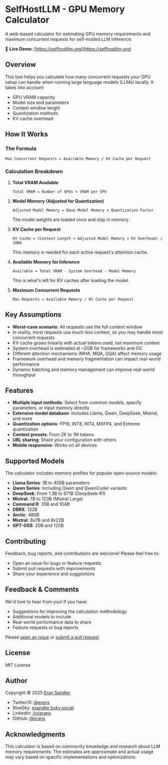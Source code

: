 # SelfHostLLM - GPU Memory Calculator

A web-based calculator for estimating GPU memory requirements and maximum concurrent requests for self-hosted LLM inference.

🔗 **Live Demo**: [https://selfhostllm.org](https://selfhostllm.org)

## Overview

This tool helps you calculate how many concurrent requests your GPU setup can handle when running large language models (LLMs) locally. It takes into account:

- GPU VRAM capacity
- Model size and parameters
- Context window length
- Quantization methods
- KV cache overhead

## How It Works

### The Formula

```
Max Concurrent Requests = Available Memory / KV Cache per Request
```

### Calculation Breakdown

1. **Total VRAM Available**
   ```
   Total VRAM = Number of GPUs × VRAM per GPU
   ```

2. **Model Memory (Adjusted for Quantization)**
   ```
   Adjusted Model Memory = Base Model Memory × Quantization Factor
   ```
   The model weights are loaded once and stay in memory.

3. **KV Cache per Request**
   ```
   KV Cache = (Context Length × Adjusted Model Memory × KV Overhead) / 1000
   ```
   This memory is needed for each active request's attention cache.

4. **Available Memory for Inference**
   ```
   Available = Total VRAM - System Overhead - Model Memory
   ```
   This is what's left for KV caches after loading the model.

5. **Maximum Concurrent Requests**
   ```
   Max Requests = Available Memory / KV Cache per Request
   ```

## Key Assumptions

- **Worst-case scenario**: All requests use the full context window
- In reality, most requests use much less context, so you may handle more concurrent requests
- KV cache grows linearly with actual tokens used, not maximum context
- System overhead is estimated at ~2GB for frameworks and OS
- Different attention mechanisms (MHA, MQA, GQA) affect memory usage
- Framework overhead and memory fragmentation can impact real-world performance
- Dynamic batching and memory management can improve real-world throughput

## Features

- **Multiple input methods**: Select from common models, specify parameters, or input memory directly
- **Extensive model database**: Includes Llama, Qwen, DeepSeek, Mistral, and more
- **Quantization options**: FP16, INT8, INT4, MXFP4, and Extreme quantization
- **Context presets**: From 2K to 1M tokens
- **URL sharing**: Share your configuration with others
- **Mobile responsive**: Works on all devices

## Supported Models

The calculator includes memory profiles for popular open-source models:

- **Llama Series**: 1B to 405B parameters
- **Qwen Series**: Including Qwen and QwenCoder variants
- **DeepSeek**: From 1.3B to 671B (DeepSeek-R1)
- **Mistral**: 7B to 123B (Mistral Large)
- **Command R**: 35B and 104B
- **DBRX**: 132B
- **Arctic**: 480B
- **Mixtral**: 8x7B and 8x22B
- **GPT-OSS**: 20B and 120B

## Contributing

Feedback, bug reports, and contributions are welcome! Please feel free to:

- Open an issue for bugs or feature requests
- Submit pull requests with improvements
- Share your experience and suggestions

## Feedback & Comments

We'd love to hear from you! If you have:
- Suggestions for improving the calculation methodology
- Additional models to include
- Real-world performance data to share
- Feature requests or bug reports

Please [open an issue](https://github.com/erans/selfhostllm/issues) or [submit a pull request](https://github.com/erans/selfhostllm/pulls).

## License

MIT License

## Author

Copyright © 2025 [Eran Sandler](https://eran.sandler.co.il)

- Twitter/X: [@erans](https://x.com/erans)
- BlueSky: [esandler.bsky.social](https://bsky.app/profile/esandler.bsky.social)
- LinkedIn: [/in/erans](https://linkedin.com/in/erans)
- GitHub: [@erans](https://github.com/erans)

## Acknowledgments

This calculator is based on community knowledge and research about LLM memory requirements. The estimates are approximate and actual usage may vary based on specific implementations and optimizations.
